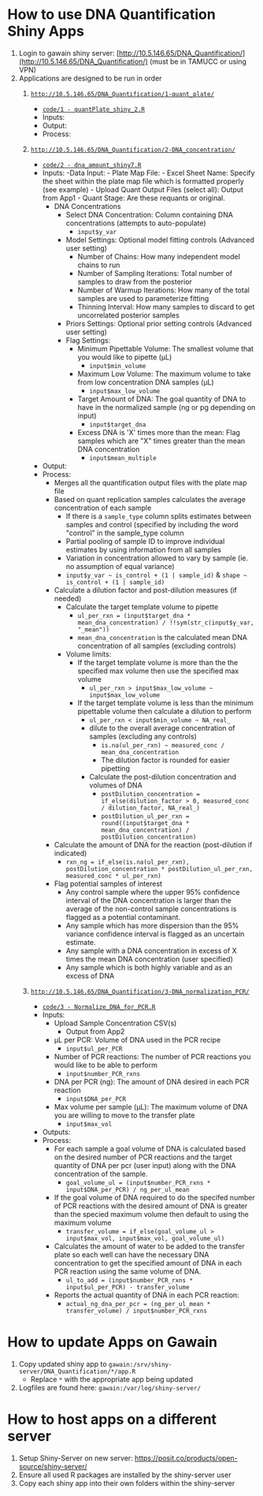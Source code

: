 # How to use DNA Quantification Shiny Apps

1. Login to gawain shiny server: [http://10.5.146.65/DNA_Quantification/](http://10.5.146.65/DNA_Quantification/) (must be in TAMUCC or using VPN)
2. Applications are designed to be run in order
	1. [`http://10.5.146.65/DNA_Quantification/1-quant_plate/`](http://10.5.146.65/DNA_Quantification/1-quant_plate/)
		- [`code/1 - quantPlate_shiny_2.R`](<code/1 - quantPlate_shiny_2.R>)
		- Inputs: 
		- Output:
		- Process: 
		
	2. [`http://10.5.146.65/DNA_Quantification/2-DNA_concentration/`](http://10.5.146.65/DNA_Quantification/2-DNA_concentration/)
		- [`code/2 - dna_amount_shiny7.R`](<code/2 - dna_amount_shiny7.R>)
		- Inputs: 
			-Data Input:
				- Plate Map File: 
				- Excel Sheet Name: Specify the sheet within the plate map file which is formatted properly (see example)
				- Upload Quant Output Files (select all): Output from App1
				- Quant Stage: Are these requants or original.
			- DNA Concentrations
				- Select DNA Concentration: Column containing DNA concentrations (attempts to auto-populate)
					- `input$y_var`
				- Model Settings: Optional model fitting controls (Advanced user setting)
					- Number of Chains: How many independent model chains to run
					- Number of Sampling Iterations: Total number of samples to draw from the posterior
					- Number of Warmup Iterations: How many of the total samples are used to parameterize fitting
					- Thinning Interval: How many samples to discard to get uncorrelated posterior samples
				- Priors Settings: Optional prior setting controls (Advanced user setting)
				- Flag Settings:
					- Minimum Pipettable Volume: The smallest volume that you would like to pipette (µL)
						- `input$min_volume`
					- Maximum Low Volume: The maximum volume to take from low concentration DNA samples (µL)
						- `input$max_low_volume `
					- Target Amount of DNA: The goal quantity of DNA to have in the normalized sample (ng or pg depending on input)
						- `input$target_dna`
					- Excess DNA is 'X' times more than the mean: Flag samples which are "X" times greater than the mean DNA concentration
						- `input$mean_multiple`
		- Output:
		- Process: 
			- Merges all the quantification output files with the plate map file
			- Based on quant replication samples calculates the average concentration of each sample
				- If there is a `sample_type` column splits estimates between samples and control (specified by including the word "control" in the sample_type column
				- Partial pooling of sample ID to improve individual estimates by using information from all samples
				- Variation in concentration allowed to vary by sample (ie. no assumption of equal variance)
				- `input$y_var ~ is_control + (1 | sample_id)` & `shape ~ is_control + (1 | sample_id)`
			- Calculate a dilution factor and post-dilution measures (if needed)
				- Calculate the target template volume to pipette
					- `ul_per_rxn = (input$target_dna * mean_dna_concentration) / !!sym(str_c(input$y_var, "_mean"))`
					- `mean_dna_concentration` is the calculated mean DNA concentration of all samples (excluding controls)
				- Volume limits:
					- If the target template volume is more than the the specified max volume then use the specified max volume
						- `ul_per_rxn > input$max_low_volume ~ input$max_low_volume`
					- If the target template volume is less than the minimum pipettable volume then calculate a dilution to perform
						- `ul_per_rxn < input$min_volume ~ NA_real_`
						- dilute to the overall average concentration of samples (excluding any controls)
							- `is.na(ul_per_rxn) ~ measured_conc / mean_dna_concentration`
							- The dilution factor is rounded for easier pipetting
						- Calculate the post-dilution concentration and volumes of DNA
							- `postDilution_concentration = if_else(dilution_factor > 0, measured_conc / dilution_factor, NA_real_)`
							- `postDilution_ul_per_rxn = round((input$target_dna * mean_dna_concentration) / postDilution_concentration)`
			- Calculate the amount of DNA for the reaction (post-dilution if indicated)
				- `rxn_ng = if_else(is.na(ul_per_rxn), postDilution_concentration * postDilution_ul_per_rxn, measured_conc * ul_per_rxn)`
			- Flag potential samples of interest
				- Any control sample where the upper 95% confidence interval of the DNA concentration is larger than the average of the non-control sample concentrations is flagged as a potential contaminant.
				- Any sample which has more dispersion than the 95% variance confidence interval is flagged as an uncertain estimate.
				- Any sample with a DNA concentration in excess of X times the mean DNA concentration (user specified)
				- Any sample which is both highly variable and as an excess of DNA
				
			
	3. [`http://10.5.146.65/DNA_Quantification/3-DNA_normalization_PCR/`](http://10.5.146.65/DNA_Quantification/3-DNA_normalization_PCR)
		- [`code/3 - Normalize_DNA_for_PCR.R`](<code/3 - Normalize_DNA_for_PCR.R>)
		- Inputs:
			- Upload Sample Concentration CSV(s)
				- Output from App2
			- µL per PCR: Volume of DNA used in the PCR recipe
				- `input$ul_per_PCR`
			- Number of PCR reactions: The number of PCR reactions you would like to be able to perform
				- `input$number_PCR_rxns`
			- DNA per PCR (ng): The amount of DNA desired in each PCR reaction
				- `input$DNA_per_PCR`
			- Max volume per sample (µL): The maximum volume of DNA you are willing to move to the transfer plate
				- `input$max_vol`
		- Outputs:
		- Process:
			- For each sample a goal volume of DNA is calculated based on the desired number of PCR reactions and the target quantity of DNA per pcr (user input) along with the DNA concentration of the sample.
				- `goal_volume_ul = (input$number_PCR_rxns * input$DNA_per_PCR) / ng_per_ul_mean`
			- If the goal volume of DNA required to do the specifed number of PCR reactions with the desired amount of DNA is greater than the specied maximum volume then default to using the maximum volume
				- `transfer_volume = if_else(goal_volume_ul > input$max_vol, input$max_vol, goal_volume_ul)`
			- Calculates the amount of water to be added to the transfer plate so each well can have the necessary DNA concentration to get the specified amount of DNA in each PCR reaction using the same volume of DNA.
				- `ul_to_add = (input$number_PCR_rxns * input$ul_per_PCR) - transfer_volume`
			- Reports the actual quantity of DNA in each PCR reaction:
				- `actual_ng_dna_per_pcr = (ng_per_ul_mean * transfer_volume) / input$number_PCR_rxns`

# How to update Apps on Gawain

1. Copy updated shiny app to `gawain:/srv/shiny-server/DNA_Quantification/*/app.R`
	- Replace `*` with the appropriate app being updated
2. Logfiles are found here: `gawain:/var/log/shiny-server/`


# How to host apps on a different server

1. Setup Shiny-Server on new server: https://posit.co/products/open-source/shiny-server/
2. Ensure all used R packages are installed by the shiny-server user
3. Copy each shiny app into their own folders within the shiny-server